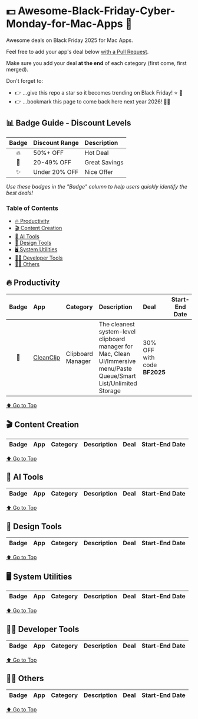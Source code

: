 # 💵 Awesome-Black-Friday-Cyber-Monday-for-Mac-Apps 🤑
Awesome deals on Black Friday 2025 for Mac Apps.


Feel free to add your app's deal below [with a Pull Request](https://github.com/s1ntoneli/Awesome-Black-Friday-Cyber-Monday-for-Mac-Apps/issues/1).

Make sure you add your deal **at the end** of each category (first come, first merged).

Don't forget to:
- 👉 ...give this repo a star so it becomes trending on Black Friday! ⭐ 🤩
- 👉 ...bookmark this page to come back here next year 2026! 📆🤩

## 📊 Badge Guide - Discount Levels

| Badge | Discount Range | Description |
|:---:|:---|:---|
| 🔥 | 50%+ OFF | Hot Deal |
| 💎 | 20-49% OFF | Great Savings |
| ✨ | Under 20% OFF | Nice Offer |

*Use these badges in the "Badge" column to help users quickly identify the best deals!*

### Table of Contents
- [🔥 Productivity](#-productivity)
- [🎬 Content Creation](#-content-creation)
- [🤖 AI Tools](#-ai-tools)
- [🌅 Design Tools](#-design-tools)
- [🖥️ System Utilities](#%EF%B8%8F-system-utilities)
- [👨‍💻 Developer Tools](#-developer-tools)
- [👨‍🎨 Others](#%EF%B8%8F-others)

## 🔥 Productivity
| Badge | App | Category | Description | Deal | Start-End Date |
|:---:|:---|:---|:---|:---|:---:|
| 💎 | [CleanClip](https://cleanclip.cc?ref=fndxmacappspro) | Clipboard Manager | The cleanest system-level clipboard manager for Mac, Clean UI/Immersive menu/Paste Queue/Smart List/Unlimited Storage | 30% OFF with code **BF2025** | |

[⬆️ Go to Top](#table-of-contents)

## 🎬 Content Creation
| Badge | App | Category | Description | Deal | Start-End Date |
|:---:|:---|:---|:---|:---|:---:|

[⬆️ Go to Top](#table-of-contents)

## 🤖 AI Tools
| Badge | App | Category | Description | Deal | Start-End Date |
|:---:|:---|:---|:---|:---|:---:|

[⬆️ Go to Top](#table-of-contents)

## 🌅 Design Tools
| Badge | App | Category | Description | Deal | Start-End Date |
|:---:|:---|:---|:---|:---|:---:|

[⬆️ Go to Top](#table-of-contents)

## 🖥️ System Utilities
| Badge | App | Category | Description | Deal | Start-End Date |
|:---:|:---|:---|:---|:---|:---:|


[⬆️ Go to Top](#table-of-contents)

## 👨‍💻 Developer Tools
| Badge | App | Category | Description | Deal | Start-End Date |
|:---:|:---|:---|:---|:---|:---:|

[⬆️ Go to Top](#table-of-contents)

## 👨‍🎨 Others
| Badge | App | Category | Description | Deal | Start-End Date |
|:---:|:---|:---|:---|:---|:---:|

[⬆️ Go to Top](#table-of-contents)
